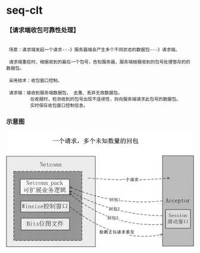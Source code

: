 # seq-clt


### 【请求端收包可靠性处理】

```

 场景：请求端发起一个请求---》服务器端会产生多个不同状态的数据包---》请求端。

 请求端重启时，根据收到的最后一个包号，告知服务器，服务端根据收到的包号处理暂存的的数据包。

 采用技术：收包窗口控制。

 请求端：接收到服务端数据包， 去重、丢弃无效数据包。
         在收报时，检测收到的包号出现不连续性，则向服务端请求此包号的数据包。
         实时保存收包窗口控制信息。

```

### 示意图
![应用场景](seq.png)

